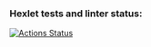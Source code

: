 ### Hexlet tests and linter status:
[![Actions Status](https://github.com/saintodes/qa-engineer-project-84/workflows/hexlet-check/badge.svg)](https://github.com/saintodes/qa-engineer-project-84/actions)